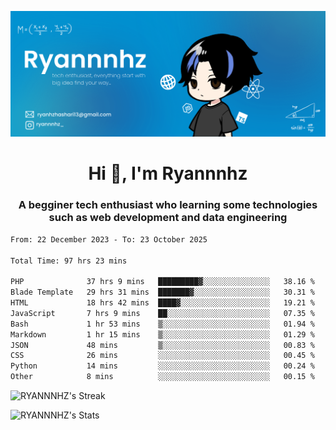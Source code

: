 ![Banner Tech](RYANNNHZ_20250628_124553_0000.png)

<h1 align="center">Hi 👋, I'm Ryannnhz</h1>
<h3 align="center">A begginer tech enthusiast who learning some technologies such as web development and data engineering</h3>


<!--START_SECTION:waka-->

```txt
From: 22 December 2023 - To: 23 October 2025

Total Time: 97 hrs 23 mins

PHP              37 hrs 9 mins   █████████▓░░░░░░░░░░░░░░░   38.16 %
Blade Template   29 hrs 31 mins  ███████▓░░░░░░░░░░░░░░░░░   30.31 %
HTML             18 hrs 42 mins  ████▓░░░░░░░░░░░░░░░░░░░░   19.21 %
JavaScript       7 hrs 9 mins    ██░░░░░░░░░░░░░░░░░░░░░░░   07.35 %
Bash             1 hr 53 mins    ▒░░░░░░░░░░░░░░░░░░░░░░░░   01.94 %
Markdown         1 hr 15 mins    ▒░░░░░░░░░░░░░░░░░░░░░░░░   01.29 %
JSON             48 mins         ▒░░░░░░░░░░░░░░░░░░░░░░░░   00.83 %
CSS              26 mins         ░░░░░░░░░░░░░░░░░░░░░░░░░   00.45 %
Python           14 mins         ░░░░░░░░░░░░░░░░░░░░░░░░░   00.24 %
Other            8 mins          ░░░░░░░░░░░░░░░░░░░░░░░░░   00.15 %
```

<!--END_SECTION:waka-->

![RYANNNHZ's Streak](https://github-readme-streak-stats.herokuapp.com/?user=RYANNNHZ&theme=react&hide_border=true)

![RYANNNHZ's Stats](https://github-readme-stats.vercel.app/api?username=RYANNNHZ&theme=react&show_icons=true&hide_border=true&count_private=true)
